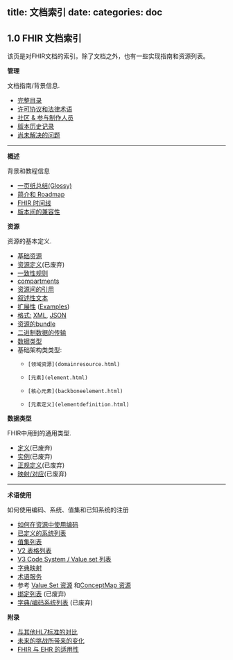 title: 文档索引
date: 
categories: doc
---

## 1.0 FHIR 文档索引 

该页是对FHIR文档的索引。除了文档之外，也有一些实现指南和资源列表。


**管理**

文档指南/背景信息.

*   [完整目录](toc.html)
*   [许可协议和法律术语](license.html)
*   [社区 &amp; 参与制作人员](credits.html)
*   [版本历史记录](history.html)
*   [尚未解决的问题](todo.html)

* * *

**概述**

背景和教程信息

*   [一页纸总结(Glossy)](summary.html)
*   [简介和 Roadmap](overview.html)
*   [FHIR 时间线](overview.html)
*   [版本间的兼容性](compatibility.html)


**资源**

资源的基本定义.

*   [基础资源](resource.html)  
*   [资源定义](resources.html)(已废弃)  
*   [一致性规则](conformance-rules.html)  
*   [compartments](extras.html)  
*   [资源间的引用](references.html)  
*   [叙述性文本](narrative.html)  
*   [扩展性](extensibility.html) ([Examples](extensibility-examples.html))  
*   [格式:](formats.html) [XML](xml.html), [JSON](json.html)    
*   [资源的bundle](../infra/bundle.html)  
*   [二进制数据的传输](../infra/binary.html)  
*   [数据类型](datatypes.html) 
*   基础架构类类型:
	*     [领域资源](domainresource.html) 
	*     [元素](element.html) 
	*     [核心元素](backboneelement.html) 
	*     [元素定义](elementdefinition.html) 

**数据类型**

FHIR中用到的通用类型.

*   [定义](datatypes.html)(已废弃)  
*   [实例](datatypes-examples.html)(已废弃)    
*   [正规定义](datatypes-definitions.html)(已废弃)    
*   [映射/对应](datatypes-mappings.html)(已废弃)    

* * *

**术语使用**

如何使用编码、系统、值集和已知系统的注册  

*   [如何在资源中使用编码](terminologies.html)  
*   [已定义的系统列表](terminologies-systems.html)  
*   [值集列表](terminologies-valuesets.html)  
*   [V2 表格列表](terminologies-v2.html)  
*   [V3 Code System / Value set 列表](terminologies-v3.html)  
*   [字典映射](terminologies-conceptmaps.html)  
*   [术语服务](terminology-service.html)  
*   参考 [Value Set 资源](../infra/valueset.html)  和[ConceptMap 资源](../infra/conceptmap.html)    
*   [绑定列表](terminologies-bindings.html)  (已废弃)    
*   [字典/编码系统列表](terminologies-codes.html)  (已废弃)    

**附录**    

*	[与其他HL7标准的对比](comparison.html)   	
*	[未来的挑战所带来的变化](change.html)   
*   [FHIR 与 EHR 的适用性](ehr-fm.html)

